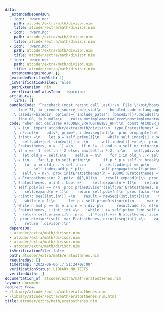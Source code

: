 ```yaml
---
data:
  _extendedDependsOn:
  - icon: ':warning:'
    path: atcoder/extra/math/divisor.nim
    title: atcoder/extra/math/divisor.nim
  - icon: ':warning:'
    path: atcoder/extra/math/divisor.nim
    title: atcoder/extra/math/divisor.nim
  - icon: ':warning:'
    path: atcoder/extra/math/divisor.nim
    title: atcoder/extra/math/divisor.nim
  - icon: ':warning:'
    path: atcoder/extra/math/divisor.nim
    title: atcoder/extra/math/divisor.nim
  _extendedRequiredBy: []
  _extendedVerifiedWith: []
  _isVerificationFailed: false
  _pathExtension: nim
  _verificationStatusIcon: ':warning:'
  attributes:
    links: []
  bundledCode: "Traceback (most recent call last):\n  File \"/opt/hostedtoolcache/Python/3.10.4/x64/lib/python3.10/site-packages/onlinejudge_verify/documentation/build.py\"\
    , line 71, in _render_source_code_stat\n    bundled_code = language.bundle(stat.path,\
    \ basedir=basedir, options={'include_paths': [basedir]}).decode()\n  File \"/opt/hostedtoolcache/Python/3.10.4/x64/lib/python3.10/site-packages/onlinejudge_verify/languages/nim.py\"\
    , line 86, in bundle\n    raise NotImplementedError\nNotImplementedError\n"
  code: "when not declared ATCODER_ERATOSTHENES_HPP:\n  const ATCODER_ERATOSTHENES_HPP*\
    \ = 1\n  import atcoder/extra/math/divisor\n  type Eratosthenes* = object\n  \
    \  n*:int\n    pdiv*, prime*, index:seq[int]\n  proc propagate(self:var Eratosthenes,\
    \ i:int) =\n    let p = self.prime[i]\n    while self.index[i] < self.n:\n   \
    \   self.pdiv[self.index[i]] = p\n      self.index[i] += p\n  proc expand(self:var\
    \ Eratosthenes, n = -1) =\n    if n != -1 and n < self.n: return\n    let n =\
    \ if n == -1: self.n * 2 else: max(self.n * 2, n)\n    self.pdiv.setLen(n)\n \
    \   let old_n = self.n\n    self.n = n\n    for i in old_n ..< self.n:self.pdiv[i]\
    \ = i\n    for i,p in self.prime:\n      if p * p > self.n: break\n      self.propagate(i)\n\
    \    for p in old_n ..< self.n:\n      if self.pdiv[p] == p:\n        self.prime.add(p)\n\
    \        self.index.add(p * p)\n        self.propagate(self.prime.len - 1)\n \
    \   self.n = n\n  proc initEratosthenes*(n = 10000):Eratosthenes =\n    result\
    \ = Eratosthenes(n: 2, pdiv: @[0,0])\n    result.expand(n)\n  proc isPrime*(self:var\
    \ Eratosthenes, n:int): bool =\n    self.expand(n + 1)\n    return n != 1 and\
    \ self.pdiv[n] == n\n  proc primeDivisor*(self:var Eratosthenes, n:int):int =\n\
    \    self.expand(n + 1)\n    return self.pdiv[n]\n  proc factor*(self:var Eratosthenes,\
    \ n:int): seq[(int,int)] =\n    result = newSeq[(int,int)]()\n    var n = n\n\
    \    while n > 1:\n      let p = self.primeDivisor(n)\n      var e = 0\n     \
    \ while n mod p == 0: e.inc;n = n div p\n      result.add (p, e)\n  proc getPrime*(self:var\
    \ Eratosthenes, i:int):int =\n    while i >= self.prime.len: self.expand()\n \
    \   return self.prime[i]\n  proc `[]`*(self:var Eratosthenes, i:int):int = self.getPrime(i)\n\
    \  proc divisor*(self: var Eratosthenes, n:int):seq[int] =\n    var f = self.factor(n)\n\
    \    return f.divisor()\n"
  dependsOn:
  - atcoder/extra/math/divisor.nim
  - atcoder/extra/math/divisor.nim
  - atcoder/extra/math/divisor.nim
  - atcoder/extra/math/divisor.nim
  isVerificationFile: false
  path: atcoder/extra/math/eratosthenes.nim
  requiredBy: []
  timestamp: '2022-06-06 17:51:24+09:00'
  verificationStatus: LIBRARY_NO_TESTS
  verifiedWith: []
documentation_of: atcoder/extra/math/eratosthenes.nim
layout: document
redirect_from:
- /library/atcoder/extra/math/eratosthenes.nim
- /library/atcoder/extra/math/eratosthenes.nim.html
title: atcoder/extra/math/eratosthenes.nim
---
```

